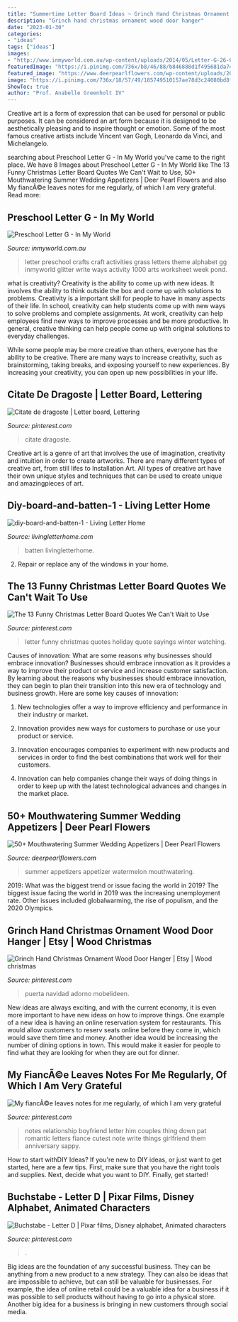 ```yaml
---
title: "Summertime Letter Board Ideas ~ Grinch Hand Christmas Ornament Wood Door Hanger"
description: "Grinch hand christmas ornament wood door hanger"
date: "2023-01-30"
categories:
- "ideas"
tags: ["ideas"]
images:
- "http://www.inmyworld.com.au/wp-content/uploads/2014/05/Letter-G-26-Custom.jpg"
featuredImage: "https://i.pinimg.com/736x/b8/46/88/b846888d1f495681da747cbe4eb7600f.jpg"
featured_image: "https://www.deerpearlflowers.com/wp-content/uploads/2015/04/summer-appetizer-recipe-Watermelon-and-cucumber.jpg"
image: "https://i.pinimg.com/736x/18/57/49/185749510157ae78d3c24080bd8f53b8--love-notes-fun-things.jpg"
ShowToc: true
author: "Prof. Anabelle Greenholt IV"
---
```



Creative art is a form of expression that can be used for personal or public purposes. It can be considered an art form because it is designed to be aesthetically pleasing and to inspire thought or emotion. Some of the most famous creative artists include Vincent van Gogh, Leonardo da Vinci, and Michelangelo.

	

		
searching about Preschool Letter G - In My World you've came to the right place. We have 8 Images about Preschool Letter G - In My World like The 13 Funny Christmas Letter Board Quotes We Can&#039;t Wait to Use, 50+ Mouthwatering Summer Wedding Appetizers | Deer Pearl Flowers and also My fiancÃ©e leaves notes for me regularly, of which I am very grateful. Read more:
		
    
## Preschool Letter G - In My World

<img loading=lazy src="http://www.inmyworld.com.au/wp-content/uploads/2014/05/Letter-G-26-Custom.jpg" onerror="this.onerror=null;this.src='https://tse3.mm.bing.net/th?id=OIP.x5vTNMrDTifcpnrxLGFMcQHaLH&amp;pid=15.1';" alt="Preschool Letter G - In My World">

_Source: inmyworld.com.au_

>letter preschool crafts craft activities grass letters theme alphabet gg inmyworld glitter write ways activity 1000 arts worksheet week pond. 

	

what is creativity?
Creativity is the ability to come up with new ideas. It involves the ability to think outside the box and come up with solutions to problems.
Creativity is a important skill for people to have in many aspects of their life. In school, creativity can help students come up with new ways to solve problems and complete assignments. At work, creativity can help employees find new ways to improve processes and be more productive. In general, creative thinking can help people come up with original solutions to everyday challenges.

While some people may be more creative than others, everyone has the ability to be creative. There are many ways to increase creativity, such as brainstorming, taking breaks, and exposing yourself to new experiences. By increasing your creativity, you can open up new possibilities in your life.

    
## Citate De Dragoste | Letter Board, Lettering

<img loading=lazy src="https://i.pinimg.com/736x/ab/09/74/ab09747df6eb0906ad3f8e28d9af8eb6.jpg" onerror="this.onerror=null;this.src='https://tse3.mm.bing.net/th?id=OIP.nZj3c4NzWQiKqwZhm367eAHaHa&amp;pid=15.1';" alt="Citate de dragoste | Letter board, Lettering">

_Source: pinterest.com_

>citate dragoste. 

	

Creative art is a genre of art that involves the use of imagination, creativity and intuition in order to create artworks. There are many different types of creative art, from still lifes to Installation Art. All types of creative art have their own unique styles and techniques that can be used to create unique and amazingpieces of art.

    
## Diy-board-and-batten-1 - Living Letter Home

<img loading=lazy src="https://www.livingletterhome.com/wp-content/uploads/2018/02/diy-board-and-batten-1.jpg" onerror="this.onerror=null;this.src='https://tse3.mm.bing.net/th?id=OIP.5gybpEmcrHCZ1caKRI4eogHaLH&amp;pid=15.1';" alt="diy-board-and-batten-1 - Living Letter Home">

_Source: livingletterhome.com_

>batten livingletterhome. 

	

2. Repair or replace any of the windows in your home.

    
## The 13 Funny Christmas Letter Board Quotes We Can&#039;t Wait To Use

<img loading=lazy src="https://i.pinimg.com/736x/5a/af/62/5aaf6267c9143e78aaaa17dc9feb58f0.jpg" onerror="this.onerror=null;this.src='https://tse4.mm.bing.net/th?id=OIP.m_uaKlwpUO55lFgxHWlgbAHaLH&amp;pid=15.1';" alt="The 13 Funny Christmas Letter Board Quotes We Can&#039;t Wait to Use">

_Source: pinterest.com_

>letter funny christmas quotes holiday quote sayings winter watching. 

	

Causes of innovation: What are some reasons why businesses should embrace innovation?
Businesses should embrace innovation as it provides a way to improve their product or service and increase customer satisfaction. By learning about the reasons why businesses should embrace innovation, they can begin to plan their transition into this new era of technology and business growth. Here are some key causes of innovation:
1. New technologies offer a way to improve efficiency and performance in their industry or market.

2. Innovation provides new ways for customers to purchase or use your product or service.

3. Innovation encourages companies to experiment with new products and services in order to find the best combinations that work well for their customers.

4. Innovation can help companies change their ways of doing things in order to keep up with the latest technological advances and changes in the market place.


    
## 50+ Mouthwatering Summer Wedding Appetizers | Deer Pearl Flowers

<img loading=lazy src="https://www.deerpearlflowers.com/wp-content/uploads/2015/04/summer-appetizer-recipe-Watermelon-and-cucumber.jpg" onerror="this.onerror=null;this.src='https://tse1.mm.bing.net/th?id=OIP.Uw-WOFLW3sl9qYIMK53VTgHaKI&amp;pid=15.1';" alt="50+ Mouthwatering Summer Wedding Appetizers | Deer Pearl Flowers">

_Source: deerpearlflowers.com_

>summer appetizers appetizer watermelon mouthwatering. 

	

2019: What was the biggest trend or issue facing the world in 2019?
The biggest issue facing the world in 2019 was the increasing unemployment rate. Other issues included globalwarming, the rise of populism, and the 2020 Olympics.

    
## Grinch Hand Christmas Ornament Wood Door Hanger | Etsy | Wood Christmas

<img loading=lazy src="https://i.pinimg.com/736x/2d/c4/61/2dc46175106b415ca4950efdf01ef80b.jpg" onerror="this.onerror=null;this.src='https://tse2.mm.bing.net/th?id=OIP.biUPS-FrsvhBaOKj3pPwCwAAAA&amp;pid=15.1';" alt="Grinch Hand Christmas Ornament Wood Door Hanger | Etsy | Wood christmas">

_Source: pinterest.com_

>puerta navidad adorno mobelideen. 

	

New ideas are always exciting, and with the current economy, it is even more important to have new ideas on how to improve things. One example of a new idea is having an online reservation system for restaurants. This would allow customers to reserv seats online before they come in, which would save them time and money. Another idea would be increasing the number of dining options in town. This would make it easier for people to find what they are looking for when they are out for dinner.

    
## My FiancÃ©e Leaves Notes For Me Regularly, Of Which I Am Very Grateful

<img loading=lazy src="https://i.pinimg.com/736x/18/57/49/185749510157ae78d3c24080bd8f53b8--love-notes-fun-things.jpg" onerror="this.onerror=null;this.src='https://tse1.mm.bing.net/th?id=OIP.ybqhHgZF0dI4eu7KciQBMQHaJ4&amp;pid=15.1';" alt="My fiancÃ©e leaves notes for me regularly, of which I am very grateful">

_Source: pinterest.com_

>notes relationship boyfriend letter him couples thing down pat romantic letters fiance cutest note write things girlfriend them anniversary sappy. 

	

How to start withDIY Ideas?
If you're new to DIY ideas, or just want to get started, here are a few tips. First, make sure that you have the right tools and supplies. Next, decide what you want to DIY. Finally, get started!

    
## Buchstabe - Letter D | Pixar Films, Disney Alphabet, Animated Characters

<img loading=lazy src="https://i.pinimg.com/736x/b8/46/88/b846888d1f495681da747cbe4eb7600f.jpg" onerror="this.onerror=null;this.src='https://tse2.mm.bing.net/th?id=OIP.N-3aCrhiSk1Ku3JKiOWrtQHaLE&amp;pid=15.1';" alt="Buchstabe - Letter D | Pixar films, Disney alphabet, Animated characters">

_Source: pinterest.com_

>. 

	

Big ideas are the foundation of any successful business. They can be anything from a new product to a new strategy. They can also be ideas that are impossible to achieve, but can still be valuable for businesses. For example, the idea of online retail could be a valuable idea for a business if it was possible to sell products without having to go into a physical store. Another big idea for a business is bringing in new customers through social media.

